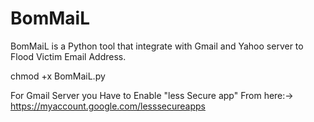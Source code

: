 # BomMaiL
BomMaiL is a Python tool that integrate with Gmail and Yahoo server to Flood Victim Email Address.

chmod +x BomMaiL.py

For Gmail Server you Have to Enable "less Secure app" From here:->
https://myaccount.google.com/lesssecureapps
